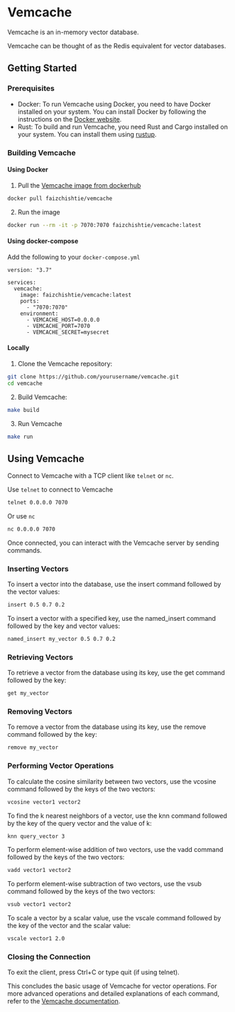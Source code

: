# Vemcache

Vemcache is an in-memory vector database. 

Vemcache can be thought of as the Redis equivalent for vector databases.

## Getting Started

### Prerequisites

- Docker: To run Vemcache using Docker, you need to have Docker installed on your system. You can install Docker by following the instructions on the [Docker website](https://docs.docker.com/get-docker/).
- Rust: To build and run Vemcache, you need Rust and Cargo installed on your system. You can install them using [rustup](https://rustup.rs/).

### Building Vemcache

#### Using Docker

1. Pull the [Vemcache image from dockerhub](https://hub.docker.com/r/faizchishtie/vemcache)

```bash
docker pull faizchishtie/vemcache
```

2. Run the image

```bash
docker run --rm -it -p 7070:7070 faizchishtie/vemcache:latest
```

#### Using docker-compose

Add the following to your `docker-compose.yml`

```
version: "3.7"

services:
  vemcache:
    image: faizchishtie/vemcache:latest
    ports:
      - "7070:7070"
    environment:
      - VEMCACHE_HOST=0.0.0.0
      - VEMCACHE_PORT=7070
      - VEMCACHE_SECRET=mysecret
```

#### Locally

1. Clone the Vemcache repository:

```bash
git clone https://github.com/yourusername/vemcache.git
cd vemcache
```

2. Build Vemcache:

```bash
make build
```

3. Run Vemcache

```bash
make run
```

## Using Vemcache

Connect to Vemcache with a TCP client like `telnet` or `nc`.

Use `telnet` to connect to Vemcache

```bash
telnet 0.0.0.0 7070
```

Or use `nc`

```bash
nc 0.0.0.0 7070
```

Once connected, you can interact with the Vemcache server by sending commands.

### Inserting Vectors
To insert a vector into the database, use the insert command followed by the vector values:

```bash
insert 0.5 0.7 0.2
```
To insert a vector with a specified key, use the named_insert command followed by the key and vector values:

```bash
named_insert my_vector 0.5 0.7 0.2
```

### Retrieving Vectors
To retrieve a vector from the database using its key, use the get command followed by the key:

```bash
get my_vector
```

### Removing Vectors

To remove a vector from the database using its key, use the remove command followed by the key:

```bash
remove my_vector
```

### Performing Vector Operations

To calculate the cosine similarity between two vectors, use the vcosine command followed by the keys of the two vectors:

```bash
vcosine vector1 vector2
```

To find the k nearest neighbors of a vector, use the knn command followed by the key of the query vector and the value of k:

```bash
knn query_vector 3
```

To perform element-wise addition of two vectors, use the vadd command followed by the keys of the two vectors:

```bash
vadd vector1 vector2
```

To perform element-wise subtraction of two vectors, use the vsub command followed by the keys of the two vectors:

```bash
vsub vector1 vector2
```

To scale a vector by a scalar value, use the vscale command followed by the key of the vector and the scalar value:

```bash
vscale vector1 2.0
```

### Closing the Connection

To exit the client, press Ctrl+C or type quit (if using telnet).

This concludes the basic usage of Vemcache for vector operations. For more advanced operations and detailed explanations of each command, refer to the [Vemcache documentation](vemcache.com).